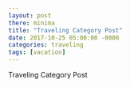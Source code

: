 ```yaml
---
layout: post
there: minima
title: "Traveling Category Post"
date: 2017-10-25 05:00:00 -0000
categories: traveling
tags: [vacation]
---
```



Traveling Category Post
